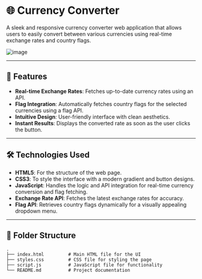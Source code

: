 # 🌐 Currency Converter

A sleek and responsive currency converter web application that allows users to easily convert between various currencies using real-time exchange rates and country flags.

![image](https://github.com/user-attachments/assets/9ce26636-dc50-40f5-ac8e-2ab4d7361141)


---

## 🚀 Features

- **Real-time Exchange Rates**: Fetches up-to-date currency rates using an API.
- **Flag Integration**: Automatically fetches country flags for the selected currencies using a flag API.
- **Intuitive Design**: User-friendly interface with clean aesthetics.
- **Instant Results**: Displays the converted rate as soon as the user clicks the button.

---

## 🛠️ Technologies Used

- **HTML5**: For the structure of the web page.
- **CSS3**: To style the interface with a modern gradient and button designs.
- **JavaScript**: Handles the logic and API integration for real-time currency conversion and flag fetching.
- **Exchange Rate API**: Fetches the latest exchange rates for accuracy.
- **Flag API**: Retrieves country flags dynamically for a visually appealing dropdown menu.

---

## 📂 Folder Structure

```plaintext
.
├── index.html         # Main HTML file for the UI
├── styles.css         # CSS file for styling the page
├── script.js          # JavaScript file for functionality
└── README.md          # Project documentation
